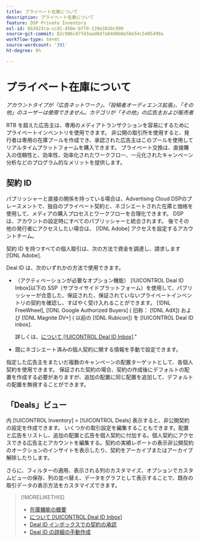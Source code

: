 ```yaml
---
title: プライベート在庫について
description: プライベート在庫について
feature: DSP Private Inventory
exl-id: 6b3923ca-ccd1-450e-bff0-139e3838c999
source-git-commit: 82c906c87fd3aad0d7a04d0b0e58e54c5485499a
workflow-type: tm+mt
source-wordcount: '391'
ht-degree: 0%

---
```


# プライベート在庫について

*アカウントタイプが「広告ネットワーク」、「投稿者オーディエンス拡張」、「その他」のユーザーは使用できません。カテゴリが「その他」の広告主および販売者*

RTB を超えた広告主は、専用のメディアトランザクションを容易にするためにプライベートインベントリを使用できます。 非公開の取引所を使用すると、発行者は専用の在庫プールを作成でき、承認された広告主はこのプールを使用してリアルタイムプラットフォームを購入できます。 プライベート交換は、直接購入の信頼性と、効率性、効率化されたワークフロー、一元化されたキャンペーン分析などのプログラム的なメリットを提供します。

## 契約 ID

パブリッシャーと直接の関係を持っている場合は、Advertising Cloud DSPのプレースメントで、独自のプライベート契約と、ネゴシエートされた在庫と価格を使用して、メディアの購入プロセスとワークフローを合理化できます。 DSPは、アカウントの設定時にすべてのパブリッシャーと統合されます。 後でその他の発行者にアクセスしたい場合は、 [!DNL Adobe] アクセスを設定するアカウントチーム。 <!-- + sentence from Ramey? (no longer here) about how we certify the publishers -->

契約 ID を持つすべての個人取引は、次の方法で資金を調達し、請求します [!DNL Adobe].

Deal ID は、次のいずれかの方法で使用できます。

* （アクティベーションが必要なオプション機能） [!UICONTROL Deal ID Inbox]以下の SSP（サプライサイドプラットフォーム）を使用して、パブリッシャーが合意した、保証された、保証されていないプライベートインベントリの契約を確認し、すばやく受け入れることができます。 [!DNL FreeWheel], [!DNL Google Authorized Buyers] ( 旧称： [!DNL AdX]) および [!DNL Magnite DV+] ( 以前の [!DNL Rubicon]) を [!UICONTROL Deal ID inbox].

   詳しくは、[について [!UICONTROL Deal ID Inbox]](deal-id-inbox-about.md).&quot;

* 既にネゴシエート済みの個人契約に関する情報を手動で設定できます。

指定した広告主をまたいだ複数のキャンペーンの配置ターゲットとして、各個人契約を使用できます。 保証された契約の場合、契約の作成後にデフォルトの配置を作成する必要がありますが、追加の配置に同じ配置を追加して、デフォルトの配置を無視することができます。

## 「Deals」ビュー

内 [!UICONTROL Inventory] > [!UICONTROL Deals] 表示すると、非公開契約の設定を作成できます。 いくつかの取引設定を編集することもできます。配置と広告をリストし、追加の配置と広告を個人契約に付加する。個人契約にアクセスできる広告主とアカウントを編集する。契約の実績レポートの表示非公開契約のオークションのインサイトを表示したり、契約をアーカイブまたはアーカイブ解除したりします。<!-- ; or edit the attribute tags for a deal -->

さらに、フィルターの適用、表示される列のカスタマイズ、オプションでカスタムビューの保存、列の並べ替え、データをグラフとして表示することで、既存の取引データの表示方法をカスタマイズできます。

>[!MORELIKETHIS]
>
>* [在庫機能の概要](/help/dsp/inventory/inventory-overview.md)
>* [について [!UICONTROL Deal ID Inbox]](/help/dsp/inventory/deal-id-inbox-about.md)
>* [Deal ID インボックスでの契約の承認](deal-id-inbox-accept.md)
>* [Deal ID の詳細の手動作成](deal-id-create.md)

